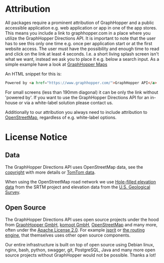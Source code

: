 # Attribution

All packages require a prominent attribution of GraphHopper and a public accessible application e.g. web application or app in one of the app stores.
This means you include a link to graphhopper.com in a place where you utilize the GraphHopper Directions API. 
It is important to note that the user has to see this only one time e.g. once per application start 
or at the first website access. The user must have the possibility and enough time to read and 
click on the link at least 4 seconds. I.e. a short living splash screen isn't what we want, 
instead we ask you to place it e.g. below a search input. As a simple example have a look 
at [GraphHopper Maps](https://graphhopper.com/maps/)

An HTML snippet for this is:

```html
Powered by <a href="https://www.graphhopper.com/">GraphHopper API</a>
```

For small screens (less than 190mm diagonal) it can be only the link without 'powered by'. 
If you want to use the GraphHopper Directions API for an in-house or via a white-label solution please contact us.

Additionally to our attribution you always need to include 
attribution to [OpenStreetMap](https://www.openstreetmap.org/copyright/), regardless of e.g. white-label options.

# License Notice

## Data

The GraphHopper Directions API uses OpenStreetMap data, see the [copyright](https://www.openstreetmap.org/copyright/) with more details or [TomTom data](https://www.graphhopper.com/tomtom-end-user-license-agreement/). 

When using the OpenStreetMap road network we use [Hole-filled elevation data](http://www.cgiar-csi.org/data/srtm-90m-digital-elevation-database-v4-1) from the SRTM project and elevation data from the [U.S. Geological Survey](https://lta.cr.usgs.gov/GMTED2010).

## Open Source

The GraphHopper Directions API uses open source projects under the hood from [GraphHopper GmbH](https://github.com/graphhopper/), [komoot GmbH](https://github.com/komoot/), [OpenStreetMap](https://wiki.openstreetmap.org/wiki/Nominatim) and many more, often under the [Apache License 2.0](https://www.apache.org/licenses/LICENSE-2.0). For example [jsprit](https://github.com/graphhopper/jsprit/blob/master/NOTICE.md) or [the routing engine](https://github.com/graphhopper/graphhopper/blob/master/NOTICE.md), that themselves uses other open source components.

Our entire infrastructure is built on top of open source using Debian linux, nginx, bash, python, swagger, git, PostgreSQL, Java and many more open source projects without GraphHopper would not be possible. Thanks a lot!
